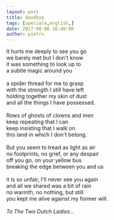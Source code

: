 ```yaml
---
layout: post
title: Goodbye
tags: [speciale,english,]
date: 2017-08-06 16:48:00
author: pietro
---
```

It hurts me deeply to see you go<br/>we barely met but I don't know<br/>it was something to look up to<br/>a subtle magic around you<br/><br/>a spider thread for me to grasp<br/>with the strength I still have left<br/>holding together my skin of dust<br/>and all the things I have possessed.<br/><br/>Rows of ghosts of clowns and men<br/>keep repeating that I can<br/>keep insisting that I walk on<br/>this land in which I don't belong.<br/><br/>But you seem to tread as light as air<br/>no footprints, no grief, or any despair<br/>off you go, on your yellow bus<br/>breaking the edge between you and us<br/><br/>it is so unfair, I'll never see you again<br/>and all we shared was a bit of rain<br/>no warmth, no nothing, but still<br/>you kept me alive against my former will.<br/><br/><i>To The Two Dutch Ladies...</i>
